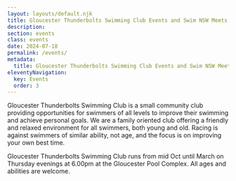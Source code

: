 ```yaml
---
layout: layouts/default.njk
title: Gloucester Thunderbolts Swimming Club Events and Swim NSW Meets
description: 
section: events
class: events
date: 2024-07-18
permalink: /events/
metadata:
  title: Gloucester Thunderbolts Swimming Club Events and Swim NSW Meets
eleventyNavigation:
  key: Events
  order: 3
---
```




Gloucester Thunderbolts Swimming Club is a small community club providing opportunities for swimmers of all levels to improve their swimming and achieve personal goals. We are a family oriented club offering a friendly and relaxed environment for all swimmers, both young and old. Racing is against swimmers of similar ability, not age, and the focus is on improving your own best time.

Gloucester Thunderbolts Swimming Club runs from mid Oct until March on Thursday evenings at 6.00pm at the Gloucester Pool Complex. All ages and abilities are welcome.



